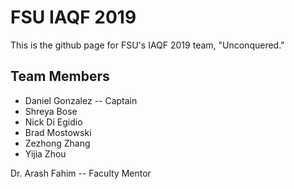 # FSU IAQF 2019
This is the github page for FSU's IAQF 2019 team, "Unconquered."

## Team Members
- Daniel Gonzalez -- Captain
- Shreya Bose
- Nick Di Egidio
- Brad Mostowski
- Zezhong Zhang
- Yijia Zhou

Dr. Arash Fahim -- Faculty Mentor
